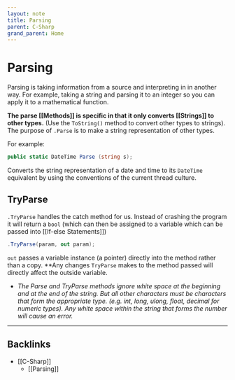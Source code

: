 ```yaml
---
layout: note
title: Parsing
parent: C-Sharp
grand_parent: Home
---
```


# Parsing

Parsing is taking information from a source and interpreting in in another way. For example, taking a string and parsing it to an integer so you can apply it to a mathematical function.

**The parse [[Methods]] is specific in that it only converts [[Strings]] to other types.** (Use the `ToString()` method to convert other types to strings). The purpose of `.Parse` is to make a string representation of other types.

For example:

```cs
public static DateTime Parse (string s);
```

Converts the string representation of a date and time to its `DateTime` equivalent by using the conventions of the current thread culture.

## TryParse

`.TryParse` handles the catch method for us. Instead of crashing the program it will return a `bool` (which can then be assigned to a variable which can be passed into [[If-else Statements]])

```cs
.TryParse(param, out param);
```

`out` passes a variable instance (a pointer) directly into the method rather than a copy. \*\*Any changes `TryParse` makes to the method passed will directly affect the outside variable.

- _The Parse and TryParse methods ignore white space at the beginning and at the end of the string. But all other characters must be characters that form the appropriate type. (e.g. int, long, ulong, float, decimal for numeric types). Any white space within the string that forms the number will cause an error._

---

## Backlinks
* [[C-Sharp]]
	* [[Parsing]]

